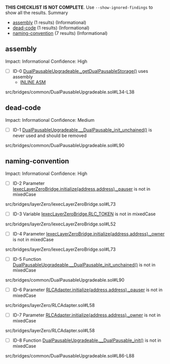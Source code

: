 **THIS CHECKLIST IS NOT COMPLETE**. Use `--show-ignored-findings` to show all the results.
Summary
 - [assembly](#assembly) (1 results) (Informational)
 - [dead-code](#dead-code) (1 results) (Informational)
 - [naming-convention](#naming-convention) (7 results) (Informational)
## assembly
Impact: Informational
Confidence: High
 - [ ] ID-0
[DualPausableUpgradeable._getDualPausableStorage()](src/bridges/common/DualPausableUpgradeable.sol#L34-L38) uses assembly
	- [INLINE ASM](src/bridges/common/DualPausableUpgradeable.sol#L35-L37)

src/bridges/common/DualPausableUpgradeable.sol#L34-L38


## dead-code
Impact: Informational
Confidence: Medium
 - [ ] ID-1
[DualPausableUpgradeable.__DualPausable_init_unchained()](src/bridges/common/DualPausableUpgradeable.sol#L90) is never used and should be removed

src/bridges/common/DualPausableUpgradeable.sol#L90


## naming-convention
Impact: Informational
Confidence: High
 - [ ] ID-2
Parameter [IexecLayerZeroBridge.initialize(address,address)._pauser](src/bridges/layerZero/IexecLayerZeroBridge.sol#L73) is not in mixedCase

src/bridges/layerZero/IexecLayerZeroBridge.sol#L73


 - [ ] ID-3
Variable [IexecLayerZeroBridge.RLC_TOKEN](src/bridges/layerZero/IexecLayerZeroBridge.sol#L52) is not in mixedCase

src/bridges/layerZero/IexecLayerZeroBridge.sol#L52


 - [ ] ID-4
Parameter [IexecLayerZeroBridge.initialize(address,address)._owner](src/bridges/layerZero/IexecLayerZeroBridge.sol#L73) is not in mixedCase

src/bridges/layerZero/IexecLayerZeroBridge.sol#L73


 - [ ] ID-5
Function [DualPausableUpgradeable.__DualPausable_init_unchained()](src/bridges/common/DualPausableUpgradeable.sol#L90) is not in mixedCase

src/bridges/common/DualPausableUpgradeable.sol#L90


 - [ ] ID-6
Parameter [RLCAdapter.initialize(address,address)._pauser](src/bridges/layerZero/RLCAdapter.sol#L58) is not in mixedCase

src/bridges/layerZero/RLCAdapter.sol#L58


 - [ ] ID-7
Parameter [RLCAdapter.initialize(address,address)._owner](src/bridges/layerZero/RLCAdapter.sol#L58) is not in mixedCase

src/bridges/layerZero/RLCAdapter.sol#L58


 - [ ] ID-8
Function [DualPausableUpgradeable.__DualPausable_init()](src/bridges/common/DualPausableUpgradeable.sol#L86-L88) is not in mixedCase

src/bridges/common/DualPausableUpgradeable.sol#L86-L88


